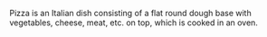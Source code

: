 Pizza is an Italian dish consisting of a flat round dough base with vegetables, cheese, meat, etc. on top, which is cooked in an oven.